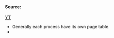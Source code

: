 #### Source:
[YT](https://www.youtube.com/watch?v=arIuMrC06fA&list=PLXj4XH7LcRfDrdQuJTHIPmKMpa7eYVaPm&index=59)

* Generally each process have its own page table.
* 